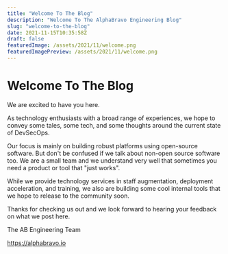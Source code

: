 ```yaml
---
title: "Welcome To The Blog"
description: "Welcome To The AlphaBravo Engineering Blog"
slug: "welcome-to-the-blog"
date: 2021-11-15T10:35:58Z
draft: false
featuredImage: /assets/2021/11/welcome.png
featuredImagePreview: /assets/2021/11/welcome.png
---
```

<!--more-->

# Welcome To The Blog

We are excited to have you here.

As technology enthusiasts with a broad range of experiences, we hope to convey some tales, some tech, and some thoughts around the current state of DevSecOps.

Our focus is mainly on building robust platforms using open-source software. But don't be confused if we talk about non-open source software too. We are a small team and we understand very well that sometimes you need a product or tool that "just works". 

While we provide technology services in staff augmentation, deployment acceleration, and training, we also are building some cool internal tools that we hope to release to the community soon.

Thanks for checking us out and we look forward to hearing your feedback on what we post here.

The AB Engineering Team

https://alphabravo.io

